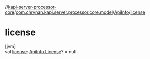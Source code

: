 //[kapi-server-processor-core](../../../index.md)/[com.chrynan.kapi.server.processor.core.model](../index.md)/[ApiInfo](index.md)/[license](license.md)

# license

[jvm]\
val [license](license.md): [ApiInfo.License](-license/index.md)? = null
